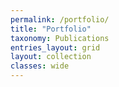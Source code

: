 ```yaml
---
permalink: /portfolio/
title: "Portfolio"
taxonomy: Publications
entries_layout: grid
layout: collection
classes: wide
---
```


